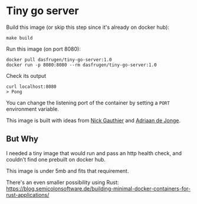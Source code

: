 # Tiny go server
Build this image (or skip this step since it's already on docker hub):
```
make build
```

Run this image (on port 8080):

```
docker pull dasfrugen/tiny-go-server:1.0
docker run -p 8080:8080 --rm dasfrugen/tiny-go-server:1.0
```

Check its output

```
curl localhost:8080
> Pong
```

You can change the listening port of the container by setting a `PORT` environment variable.

This image is built with ideas from [Nick Gauthier](https://www.cloudbees.com/blog/building-minimal-docker-containers-for-go-applications) and [Adriaan de Jonge](https://xebia.com/blog/create-the-smallest-possible-docker-container/).

## But Why
I needed a tiny image that would run and pass an http health check, and couldn't find one prebuilt on docker hub.

This image is under 5mb and fits that requirement.

There's an even smaller possibility using Rust: https://blog.semicolonsoftware.de/building-minimal-docker-containers-for-rust-applications/
